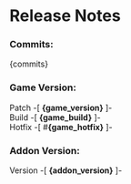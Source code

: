 # Release Notes
### Commits:
{commits}
### Game Version:
Patch -[ **{game_version}** ]-\
Build  -[ **{game_build}** ]-\
Hotfix -[ \#**{game_hotfix}** ]-
### Addon Version:
Version -[ **{addon_version}** ]-